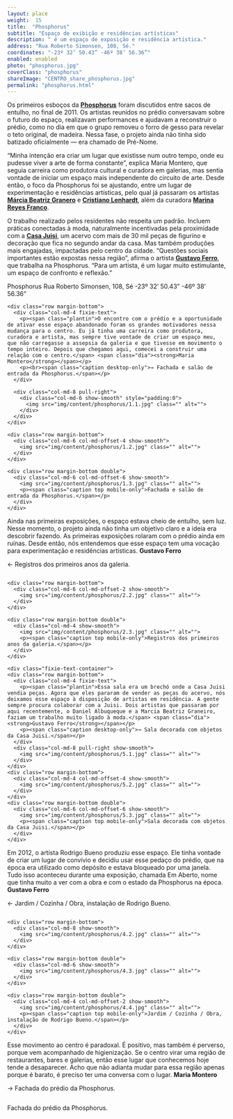```yaml
---
layout: place
weight:  15
title:  "Phosphorus"
subtitle: "Espaço de exibição e residências artísticas"
description: " é um espaço de exposição e residência artística."
address: "Rua Roberto Simonsen, 108, Sé."
coordinates: "-23º 32’ 50.43” -46º 38’ 56.36”"
enabled: enabled
photo: "phosphorus.jpg"
coverClass: "phosphorus"
shareImage: "CENTRO_share_phosphorus.jpg"
permalink: "phosphorus.html"
---
```


<div class="container">
  <div class="row">
    <div class="col-md-10 col-md-offset-1">
      <p>Os primeiros esboços da <a href="http://cargocollective.com/phosphorus" targe="_blank"><strong>Phosphorus</strong></a> foram discutidos entre sacos de entulho, no final de 2011. Os artistas reunidos no prédio conversavam sobre o futuro do espaço, realizavam performances e ajudavam a reconstruir o prédio, como no dia em que o grupo removeu o forro de gesso para revelar o teto original, de madeira. Nessa fase, o projeto ainda não tinha sido batizado oficialmente — era chamado de Pré-Nome.</p>
      <p>“Minha intenção era criar um lugar que existisse num outro tempo, onde eu pudesse viver a arte de forma constante”, explica Maria Montero, que seguia carreira como produtora cultural e curadora em galerias, mas sentia vontade de iniciar um espaço mais independente do circuito de arte. Desde então, o foco da Phosphorus foi se ajustando, entre um lugar de experimentação e residências artísticas, pelo qual já passaram os artistas <a href="http://www.marciabeatrizgranero.com/" target="_blank"><strong>Márcia Beatriz Granero</strong></a> e <a href="http://cristianolenhardt.com.br/" target="_blank"><strong>Cristiano Lenhardt</strong></a>, além da curadora <a href="http://www.marina-reyes.com/" target="_blank"><strong>Marina Reyes Franco</strong></a>.</p>
      <p>O trabalho realizado pelos residentes não respeita um padrão. Incluem práticas conectadas à moda, naturalmente incentivadas pela proximidade com a <a href="https://www.facebook.com/CasaJuisi" target="_blank"><strong>Casa Juisi</strong></a>, um acervo com mais de 30 mil peças de figurino e decoração que fica no segundo andar da casa. Mas também produções mais engajadas, impactadas pelo centro da cidade. “Questões sociais importantes estão expostas nessa região”, afirma o artista <a href="http://gustavoferro.org/" target="_blank"><strong>Gustavo Ferro</strong></a>, que trabalha na Phosphorus. “Para um artista, é um lugar muito estimulante, um espaço de confronto e reflexão.”</p>
    </div>
  </div>

  <div class="location row">
    <div class="col-md-4 col-md-offset-4 text-center">
      <span class="company">Phosphorus</span>
      <span class="address">Rua Roberto Simonsen, 108, Sé</span>
      <span class="coordinates">-23º 32’ 50.43” -46º 38’ 56.36”</span>
      <div class="compass"></div>
    </div>
  </div>

</div>

<div class="centro-container">

  <!-- bloco 1 -->
  <div class="fixie-text-container">

    <div class="row margin-bottom">
      <div class="col-md-4 fixie-text">
        <p><span class="plantin">O encontro com o prédio e a oportunidade de ativar esse espaço abandonado foram os grandes motivadores nessa mudança para o centro. Eu já tinha uma carreira como produtora, curadora e artista, mas sempre tive vontade de criar um espaço meu, que não carregasse a assepsia da galeria e que tivesse em movimento o tempo inteiro. Depois que chegamos aqui, comecei a construir uma relação com o centro.</span> <span class="dia"><strong>Maria Montero</strong></span></p>
        <p><br><span class="caption desktop-only">→ Fachada e salão de entrada da Phosphorus.</span></p>
      </div>

      <div class="col-md-8 pull-right">
      	<div class="col-md-6 show-smooth" style="padding:0">
          <img src="img/content/phosphorus/1.1.jpg" class="" alt="">
      	</div>
      </div>
    </div>

    <div class="row margin-bottom">
      <div class="col-md-6 col-md-offset-4 show-smooth">
        <img src="img/content/phosphorus/1.2.jpg" class="" alt="">
      </div>
    </div>

    <div class="row margin-bottom double">
      <div class="col-md-6 col-md-offset-6 show-smooth">
        <img src="img/content/phosphorus/1.3.jpg" class="" alt="">
        <p><span class="caption top mobile-only">Fachada e salão de entrada da Phosphorus.</span></p>
      </div>
    </div>

  </div>

  <!-- bloco 2 -->
  <div class="fixie-text-container">
    <div class="row margin-bottom">
      <div class="col-md-4 fixie-text f-right">
        <p><span class="plantin">Ainda nas primeiras exposições, o espaço estava cheio de entulho, sem luz. Nesse momento, o projeto ainda não tinha um objetivo claro e a ideia era descobrir fazendo. As primeiras exposições rolaram com o prédio ainda em ruínas. Desde então, nós entendemos que esse espaço tem uma vocação para experimentação e residências artísticas.</span> <span class="dia"><strong>Gustavo Ferro</strong></span></p>
        <p><span class="caption desktop-only">← Registros dos primeiros anos da galeria.</span></p>
      </div>
      <div class="col-md-8 show-smooth">
        <img src="img/content/phosphorus/2.1.jpg" class="" alt="">
      </div>
    </div>

    <div class="row margin-bottom">
      <div class="col-md-6 col-md-offset-2 show-smooth">
        <img src="img/content/phosphorus/2.2.jpg" class="" alt="">
      </div>
    </div>

    <div class="row margin-bottom double">
      <div class="col-md-4 show-smooth">
        <img src="img/content/phosphorus/2.3.jpg" class="" alt="">
        <p><span class="caption top mobile-only">Registros dos primeiros anos da galeria.</span></p>
      </div>
    </div>

  </div>

  <!-- bloco 3 -->
    <div class="fixie-text-container">
    <div class="row margin-bottom">
      <div class="col-md-4 fixie-text">
        <p><span class="plantin">Essa sala era um brechó onde a Casa Juisi vendia peças. Agora que eles pararam de vender as peças do acervo, nós deixamos esse espaço à disposição de artistas em residência. A gente sempre procura colaborar com a Juisi. Dois artistas que passaram por aqui recentemente, o Daniel Albuqueque e a Marcia Beatriz Graneiro, faziam um trabalho muito ligado à moda.</span> <span class="dia"><strong>Gustavo Ferro</strong></span></p>
        <p><span class="caption desktop-only">→ Sala decorada com objetos da Casa Juisi.</span></p>
      </div>
      <div class="col-md-8 pull-right show-smooth">
        <img src="img/content/phosphorus/5.1.jpg" class="" alt="">
      </div>
    </div>
    <div class="row margin-bottom">
      <div class="col-md-4 col-md-offset-4 show-smooth">
        <img src="img/content/phosphorus/5.2.jpg" class="" alt="">
      </div>
    </div>
    <div class="row margin-bottom double">
      <div class="col-md-6 col-md-offset-6 show-smooth">
        <img src="img/content/phosphorus/5.3.jpg" class="" alt="">
        <p><span class="caption top mobile-only">Sala decorada com objetos da Casa Juisi.</span></p>
      </div>
    </div>
  </div>
<!--   <div class="fixie-text-container">

    <div class="row margin-bottom">
      <div class="col-md-4 fixie-text">
        <p><span class="plantin">Essas obras foram criadas pela Fancy Violence, uma personagem criada pelo pintor Rodolpho Parigi. Apesar do sucesso no circuito de arte, o Rodolpho entrou numa crise e a única solução que encontrou foi a criação da Fancy, que nasceu como uma ficção. Assim como ele, ela é uma pintora, mas as questões propostas aqui não são apenas formais, não tratam do desenho ou do nanquim, discutem algo mais profundo.</span> <span class="dia"><strong>Maria Montero</strong></span></p>
        <p><br><span class="caption desktop-only">→ Exposição de Fancy Violence na Phosphorus.</span></p>
      </div>

      <div class="col-md-8 pull-right">
      	<div class="col-md-6 show-smooth" style="padding:0">
          <img src="img/content/phosphorus/3.1.jpg" class="" alt="">
      	</div>
      </div>
    </div>

    <div class="row margin-bottom">
      <div class="col-md-6 col-md-offset-4 show-smooth">
        <img src="img/content/phosphorus/3.2.jpg" class="" alt="">
      </div>
    </div>

    <div class="row margin-bottom double">
      <div class="col-md-6 col-md-offset-6 show-smooth">
        <img src="img/content/phosphorus/3.3.jpg" class="" alt="">
      </div>
    </div>

    <div class="row margin-bottom double">
      <div class="col-md-6 col-md-offset-6 show-smooth">
        <img src="img/content/phosphorus/3.4.jpg" class="" alt="">
        <p><span class="caption top mobile-only">Exposição de Fancy Violence na Phosphorus.</span></p>
      </div>
    </div>

  </div> -->

  <!-- bloco 4 -->
  <div class="fixie-text-container">
    <div class="row margin-bottom">
      <div class="col-md-4 fixie-text f-right">
        <p><span class="plantin">Em 2012, o artista Rodrigo Bueno produziu esse espaço. Ele tinha vontade de criar um lugar de convívio e decidiu usar esse pedaço do prédio, que na época era utilizado como depósito e estava bloqueado por uma janela. Tudo isso aconteceu durante uma exposição, chamada Em Aberto, nome que tinha muito a ver com a obra e com o estado da Phosphorus na época.</span> <span class="dia"><strong>Gustavo Ferro</strong></span></p>
        <p><span class="caption desktop-only">← Jardim / Cozinha / Obra, instalação de Rodrigo Bueno.</span></p>
      </div>
      <div class="col-md-4 col-md-offset-4 show-smooth">
        <img src="img/content/phosphorus/4.1.jpg" class="" alt="">
      </div>
    </div>

    <div class="row margin-bottom">
      <div class="col-md-8 show-smooth">
        <img src="img/content/phosphorus/4.2.jpg" class="" alt="">
      </div>
    </div>

    <div class="row margin-bottom double">
      <div class="col-md-6 show-smooth">
        <img src="img/content/phosphorus/4.3.jpg" class="" alt="">
      </div>
    </div>

    <div class="row margin-bottom double">
      <div class="col-md-4 col-md-offset-2 show-smooth">
        <img src="img/content/phosphorus/4.4.jpg" class="" alt="">
        <p><span class="caption top mobile-only">Jardim / Cozinha / Obra, instalação de Rodrigo Bueno.</span></p>
      </div>
    </div>

  </div>

  <!-- bloco 5/6 -->


  <!-- bloco 7 -->
<!--   <div class="fixie-text-container">
    <div class="row margin-bottom">
      <div class="col-md-4 fixie-text">
        <p><span class="caption desktop-only">→ Obras de Rafael RG, em exibição na galeria Sé, localizada no segundo andar do prédio.</span></p>
      </div>
      <div class="col-md-8 pull-right show-smooth">
        <img src="img/content/phosphorus/6.1.jpg" class="" alt="">
      </div>
    </div>
    <div class="row margin-bottom">
      <div class="col-md-4 col-md-offset-8 show-smooth">
        <img src="img/content/phosphorus/6.2.jpg" class="" alt="">
      </div>
    </div>
    <div class="row margin-bottom double">
      <div class="col-md-4 col-md-offset-6 show-smooth">
        <img src="img/content/phosphorus/6.3.jpg" class="" alt="">
        <p><span class="caption top mobile-only">Obras de Rafael RG, em exibição na galeria Sé, localizada no segundo andar do prédio.</span></p>
      </div>
    </div>
  </div> -->

  <!-- bloco 8 -->
<!--   <div class="fixie-text-container">
    <div class="row margin-bottom">
      <div class="col-md-4 fixie-text f-right">
        <p><span class="plantin">Desde que chegamos aqui, nós nunca tínhamos visto as janelas desses prédios abertas. Até que eles foram ocupados pelo sem-teto, que viveram nesse lugar durante uns quatro meses. Toda a dinâmica do bairro mudou: as janelas passaram a ficar abertas, a gente se cumprimentava na calçada. Até que eles foram expulsos pela polícia. Apesar de terem donos, esses prédios hoje ficam vazios. </span> <span class="dia"><strong>Gustavo Ferro</strong></span></p>
        <p><span class="caption desktop-only">← Prédios vazios em frente à galeria.</span></p>
      </div>
      <div class="col-md-8 show-smooth">
        <img src="img/content/phosphorus/8.1.jpg" class="" alt="">
      </div>
    </div>
    <div class="row margin-bottom double">
      <div class="col-md-4 show-smooth">
        <img src="img/content/phosphorus/8.2.jpg" class="" alt="">
        <p><span class="caption top mobile-only">Prédios vazios em frente à galeria.</span></p>
      </div>
    </div>
  </div> -->

  <!-- bloco 9 -->
  <div class="fixie-text-container">
    <div class="row margin-bottom">
      <div class="col-md-4 fixie-text">
      	<p><span class="plantin">Esse movimento ao centro é paradoxal. É positivo, mas também é perverso, porque vem acompanhado de higienização. Se o centro virar uma região de restaurantes, bares e galerias, então esse lugar que conhecemos hoje tende a desaparecer. Acho que não adianta mudar para essa região apenas porque é barato, é preciso ter uma conversa com o lugar.</span> <span class="dia"><strong>Maria Montero</strong></span></p>
        <p><span class="caption desktop-only">→ Fachada do prédio da Phosphorus.</span></p>
      </div>
      <div class="col-md-8 pull-right show-smooth">
        <img src="img/content/phosphorus/9.1.jpg" class="" alt="">
      </div>
    </div>
    <div class="row margin-bottom">
      <div class="col-md-6 col-md-offset-6 show-smooth">
        <img src="img/content/phosphorus/9.2.jpg" class="" alt="">
        <p><span class="caption top mobile-only">Fachada do prédio da Phosphorus.</span></p>
      </div>
    </div>
  </div>

</div>


<div class="full-width map-holder">
  <!-- <div id="map-container"></div> -->
  <!-- <iframe src="https://www.google.com/maps/embed?pb=!1m14!1m8!1m3!1d3658.090132753457!2d-46.636655000000005!3d-23.5292604!3m2!1i1024!2i768!4f13.1!3m3!1m2!1s0x94ce5860b2823481%3A0xdb5ed1cfdd63acf!2sR.+Tr%C3%AAs+Rios%2C+252+-+Bom+Retiro%2C+S%C3%A3o+Paulo+-+SP!5e0!3m2!1sen!2sbr!4v1425680261565" width="100%" height="820" frameborder="0" style="border:0"></iframe> -->
</div>